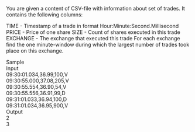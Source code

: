 
You are given a content of CSV-file with information about set of trades. It contains the following columns:

TIME - Timestamp of a trade in format Hour:Minute:Second.Millisecond
PRICE - Price of one share
SIZE - Count of shares executed in this trade
EXCHANGE - The exchange that executed this trade
For each exchange find the one minute-window during which the largest number of trades took place on this exchange.

Sample  
Input  
09:30:01.034,36.99,100,V  
09:30:55.000,37.08,205,V  
09:30:55.554,36.90,54,V  
09:30:55.556,36.91,99,D  
09:31:01.033,36.94,100,D  
09:31:01.034,36.95,900,V  
Output  
2  
3  

